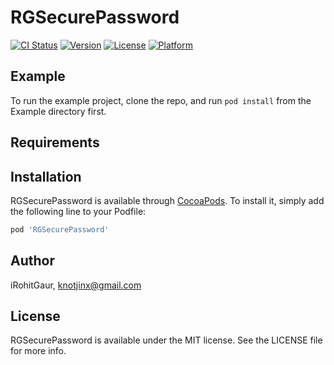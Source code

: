 # RGSecurePassword

[![CI Status](https://img.shields.io/travis/iRohitGaur/RGSecurePassword.svg?style=flat)](https://travis-ci.org/iRohitGaur/RGSecurePassword)
[![Version](https://img.shields.io/cocoapods/v/RGSecurePassword.svg?style=flat)](https://cocoapods.org/pods/RGSecurePassword)
[![License](https://img.shields.io/cocoapods/l/RGSecurePassword.svg?style=flat)](https://cocoapods.org/pods/RGSecurePassword)
[![Platform](https://img.shields.io/cocoapods/p/RGSecurePassword.svg?style=flat)](https://cocoapods.org/pods/RGSecurePassword)

## Example

To run the example project, clone the repo, and run `pod install` from the Example directory first.

## Requirements

## Installation

RGSecurePassword is available through [CocoaPods](https://cocoapods.org). To install
it, simply add the following line to your Podfile:

```ruby
pod 'RGSecurePassword'
```

## Author

iRohitGaur, knotjinx@gmail.com

## License

RGSecurePassword is available under the MIT license. See the LICENSE file for more info.
